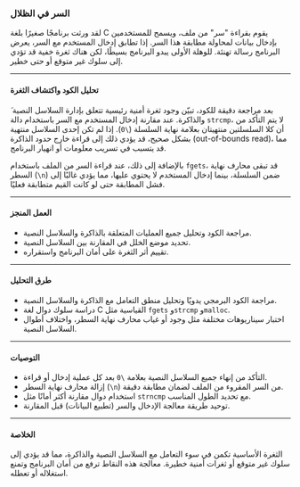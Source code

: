 ### السر في الظلال

لقد ورثت برنامجًا صغيرًا بلغة C يقوم بقراءة "سر" من ملف، ويسمح للمستخدمين بإدخال بيانات لمحاولة مطابقة هذا السر. إذا تطابق إدخال المستخدم مع السر، يعرض البرنامج رسالة تهنئة. للوهلة الأولى يبدو البرنامج بسيطًا، لكن هناك ثغرة خفية قد تؤدي إلى سلوك غير متوقع أو حتى خطير.

---

#### تحليل الكود واكتشاف الثغرة
َ
بعد مراجعة دقيقة للكود، تبيّن وجود ثغرة أمنية رئيسية تتعلق بإدارة السلاسل النصية والذاكرة. عند مقارنة إدخال المستخدم مع السر باستخدام دالة `strcmp`، لا يتم التأكد من أن كلا السلسلتين منتهيتان بعلامة نهاية السلسلة (`\0`). إذا لم تكن إحدى السلاسل منتهية بشكل صحيح، قد يؤدي ذلك إلى قراءة خارج حدود الذاكرة (out-of-bounds read)، مما قد يتسبب في تسريب معلومات أو انهيار البرنامج.

بالإضافة إلى ذلك، عند قراءة السر من الملف باستخدام `fgets`، قد تبقى محارف نهاية السطر (`\n`) ضمن السلسلة، بينما إدخال المستخدم لا يحتوي عليها، مما يؤدي غالبًا إلى فشل المطابقة حتى لو كانت القيم متطابقة فعليًا.

---

#### العمل المنجز

- مراجعة الكود وتحليل جميع العمليات المتعلقة بالذاكرة والسلاسل النصية.
- تحديد موضع الخلل في المقارنة بين السلاسل النصية.
- تقييم أثر الثغرة على أمان البرنامج واستقراره.

---

#### طرق التحليل

- مراجعة الكود البرمجي يدويًا وتحليل منطق التعامل مع الذاكرة والسلاسل النصية.
- دراسة سلوك دوال لغة C القياسية مثل `fgets` و`strcmp` و`malloc`.
- اختبار سيناريوهات مختلفة مثل وجود أو غياب محارف نهاية السطر، واختلاف أطوال السلاسل النصية.

---

#### التوصيات

- التأكد من إنهاء جميع السلاسل النصية بعلامة `\0` بعد كل عملية إدخال أو قراءة.
- إزالة محارف نهاية السطر (`\n`) من السر المقروء من الملف لضمان مطابقة دقيقة.
- استخدام دوال مقارنة أكثر أمانًا مثل `strncmp` مع تحديد الطول المناسب.
- توحيد طريقة معالجة الإدخال والسر (تطبيع البيانات) قبل المقارنة.

---

#### الخلاصة

الثغرة الأساسية تكمن في سوء التعامل مع السلاسل النصية والذاكرة، مما قد يؤدي إلى سلوك غير متوقع أو ثغرات أمنية خطيرة. معالجة هذه النقاط ترفع من أمان البرنامج وتمنع استغلاله أو تعطله.
